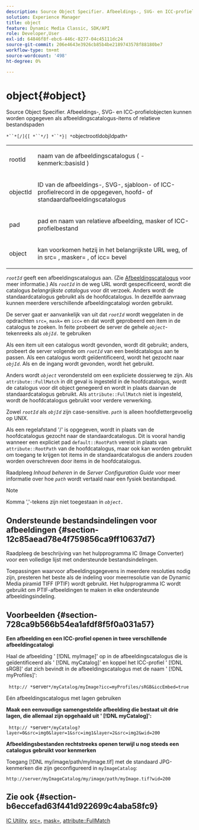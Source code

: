 ```yaml
---
description: Source Object Specifier. Afbeeldings-, SVG- en ICC-profielobjecten kunnen worden opgegeven als afbeeldingscatalogus-items of relatieve bestandspaden
solution: Experience Manager
title: object
feature: Dynamic Media Classic, SDK/API
role: Developer,User
exl-id: 64846f8f-ebc6-446c-8277-04c45111dc24
source-git-commit: 206e4643e3926cb85b4be2189743578f88180be7
workflow-type: tm+mt
source-wordcount: '498'
ht-degree: 0%

---
```


# object{#object}

Source Object Specifier. Afbeeldings-, SVG- en ICC-profielobjecten kunnen worden opgegeven als afbeeldingscatalogus-items of relatieve bestandspaden

`*``*[/]{[ *``*/] *``*}| *`objectrootIdobjIdpath`*`

<table id="simpletable_A8B9B4D508B94BE5B7F6112F0A5F8270"> 
 <tr class="strow"> 
  <td class="stentry"> <p> <span class="codeph"> <span class="varname"> rootId  </span> </span> </p> </td> 
  <td class="stentry"> <p>naam van de afbeeldingscatalogus ( <span class="codeph">-kenmerk::basisId </span>) </p> </td> 
 </tr> 
 <tr class="strow"> 
  <td class="stentry"> <p> <span class="codeph"> <span class="varname"> objectId  </span> </span> </p> </td> 
  <td class="stentry"> <p>ID van de afbeeldings-, SVG-, sjabloon- of ICC-profielrecord in de opgegeven, hoofd- of standaardafbeeldingscatalogus </p> </td> 
 </tr> 
 <tr class="strow"> 
  <td class="stentry"> <p> <span class="codeph"> <span class="varname"> pad  </span> </span> </p> </td> 
  <td class="stentry"> <p>pad en naam van relatieve afbeelding, masker of ICC-profielbestand </p> </td> 
 </tr> 
 <tr class="strow"> 
  <td class="stentry"> <p> <span class="codeph"> <span class="varname"> object  </span> </span> </p> </td> 
  <td class="stentry"> <p>kan voorkomen hetzij in het belangrijkste URL weg, of in <span class="codeph"> src= </span>, <span class="codeph"> masker= </span>, of <span class="codeph"> icc= </span> bevel </p> </td> 
 </tr> 
</table>

*`rootId`* geeft een afbeeldingscatalogus aan. (Zie [Afbeeldingscatalogus](../../../../../is-api/image-catalog/image-serving-api-ref/c-image-catalog-reference/c-overview/c-overview.md#concept-9ce2b6a133de45f783e95cabc5810ac3) voor meer informatie.) Als *`rootId`* in de weg URL wordt gespecificeerd, wordt die catalogus *belangrijkste catalogus* voor dit verzoek. Anders wordt de standaardcatalogus gebruikt als de hoofdcatalogus. In dezelfde aanvraag kunnen meerdere verschillende afbeeldingcatalogi worden gebruikt.

De server gaat er aanvankelijk van uit dat *`rootId`* wordt weggelaten in de opdrachten `src=`, `mask=` en `icc=` en dat wordt geprobeerd een item in de catalogus te zoeken. In feite probeert de server de gehele *`object`*-tekenreeks als *`objId.`* te gebruiken

Als een item uit een catalogus wordt gevonden, wordt dit gebruikt; anders, probeert de server volgende om *`rootId`* van een beeldcatalogus aan te passen. Als een catalogus wordt geïdentificeerd, wordt het gezocht naar *`objId`*. Als en de ingang wordt gevonden, wordt het gebruikt.

Anders wordt *`object`* verondersteld om een expliciete dossierweg te zijn. Als `attribute::FullMatch` in dit geval is ingesteld in de hoofdcatalogus, wordt de catalogus voor dit object genegeerd en wordt in plaats daarvan de standaardcatalogus gebruikt. Als `attribute::FullMatch` niet is ingesteld, wordt de hoofdcatalogus gebruikt voor verdere verwerking.

Zowel *`rootId`* als *`objId`* zijn case-sensitive. *`path`* is alleen hoofdlettergevoelig op UNIX.

Als een regelafstand &#39;/&#39; is opgegeven, wordt in plaats van de hoofdcatalogus gezocht naar de standaardcatalogus. Dit is vooral handig wanneer een expliciet pad `default::RootPath` vereist in plaats van `attribute::RootPath` van de hoofdcatalogus, maar ook kan worden gebruikt om toegang te krijgen tot items in de standaardcatalogus die anders zouden worden overschreven door items in de hoofdcatalogus.

Raadpleeg *Inhoud beheren* in de *Server Configuration Guide* voor meer informatie over hoe *`path`* wordt vertaald naar een fysiek bestandspad.

>[!NOTE]
>
>Komma &#39;,&#39;-tekens zijn niet toegestaan in *`object.`*

## Ondersteunde bestandsindelingen voor afbeeldingen {#section-12c85aead78e4f759856ca9ff10637d7}

Raadpleeg de beschrijving van het hulpprogramma IC (Image Converter) voor een volledige lijst met ondersteunde bestandsindelingen.

Toepassingen waarvoor afbeeldingsgegevens in meerdere resoluties nodig zijn, presteren het beste als de indeling voor meerresolutie van de Dynamic Media piramid TIFF (PTIF) wordt gebruikt. Het hulpprogramma IC wordt gebruikt om PTIF-afbeeldingen te maken in elke ondersteunde afbeeldingsindeling.

## Voorbeelden {#section-728ca9b566b54ea1afdf8f5f0a031a57}

**Een afbeelding en een ICC-profiel openen in twee verschillende afbeeldingcatalogi**

Haal de afbeelding &#39; [!DNL myImage]&#39; op in de afbeeldingscatalogus die is geïdentificeerd als &#39; [!DNL myCatalog]&#39; en koppel het ICC-profiel &#39; [!DNL sRGB]&#39; dat zich bevindt in de afbeeldingscatalogus met de naam &#39; [!DNL myProfiles]&#39;:

` http:// *`server`*/myCatalog/myImage?icc=myProfiles/sRGB&iccEmbed=true`

Eén afbeeldingscatalogus met lagen gebruiken

**Maak een eenvoudige samengestelde afbeelding die bestaat uit drie lagen, die allemaal zijn opgehaald uit &#39;  [!DNL myCatalog]&#39;:**

` http:// *`server`*/myCatalog?layer=0&src=img0&layer=1&src=img1&layer=2&src=img2&wid=200`

**Afbeeldingsbestanden rechtstreeks openen terwijl u nog steeds een catalogus gebruikt voor kenmerken**

Toegang [!DNL my/image/path/myImage.tif] met de standaard JPG-kenmerken die zijn geconfigureerd in `myImageCatalog`:

`http://server/myImageCatalog/my/image/path/myImage.tif?wid=200`

## Zie ook {#section-b6eccefad63f441d922699c4aba58fc9}

[IC Utility](../../../../../is-api/is-utils/utilities/r-ic.md#reference-de9f43c63a8f48f1a755ff1760af8b7b),  [src=](../../../../../is-api/http-ref/image-serving-api-ref/c-http-protocol-reference/c-command-reference/r-src.md#reference-f6506637778c4c69bf106a7924a91ab1),  [mask=](../../../../../is-api/http-ref/image-serving-api-ref/c-http-protocol-reference/c-command-reference/r-mask.md#reference-922254e027404fb890b850e2723ee06e),  [attribute::FullMatch](../../../../../is-api/image-catalog/image-serving-api-ref/c-image-catalog-reference/c-attributes-reference/r-fullmatch.md#reference-c3a72f31672a48b386943d6781cf50d7)
